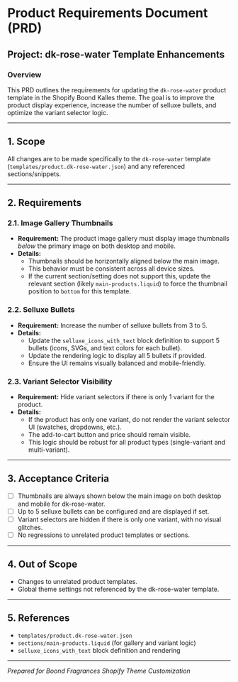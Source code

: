 # Product Requirements Document (PRD)

## Project: dk-rose-water Template Enhancements

### Overview
This PRD outlines the requirements for updating the `dk-rose-water` product template in the Shopify Boond Kalles theme. The goal is to improve the product display experience, increase the number of selluxe bullets, and optimize the variant selector logic.

---

## 1. Scope
All changes are to be made specifically to the `dk-rose-water` template (`templates/product.dk-rose-water.json`) and any referenced sections/snippets.

---

## 2. Requirements

### 2.1. Image Gallery Thumbnails
- **Requirement:** The product image gallery must display image thumbnails *below* the primary image on both desktop and mobile.
- **Details:**
  - Thumbnails should be horizontally aligned below the main image.
  - This behavior must be consistent across all device sizes.
  - If the current section/setting does not support this, update the relevant section (likely `main-products.liquid`) to force the thumbnail position to `bottom` for this template.

### 2.2. Selluxe Bullets
- **Requirement:** Increase the number of selluxe bullets from 3 to 5.
- **Details:**
  - Update the `selluxe_icons_with_text` block definition to support 5 bullets (icons, SVGs, and text colors for each bullet).
  - Update the rendering logic to display all 5 bullets if provided.
  - Ensure the UI remains visually balanced and mobile-friendly.

### 2.3. Variant Selector Visibility
- **Requirement:** Hide variant selectors if there is only 1 variant for the product.
- **Details:**
  - If the product has only one variant, do not render the variant selector UI (swatches, dropdowns, etc.).
  - The add-to-cart button and price should remain visible.
  - This logic should be robust for all product types (single-variant and multi-variant).

---

## 3. Acceptance Criteria
- [ ] Thumbnails are always shown below the main image on both desktop and mobile for dk-rose-water.
- [ ] Up to 5 selluxe bullets can be configured and are displayed if set.
- [ ] Variant selectors are hidden if there is only one variant, with no visual glitches.
- [ ] No regressions to unrelated product templates or sections.

---

## 4. Out of Scope
- Changes to unrelated product templates.
- Global theme settings not referenced by the dk-rose-water template.

---

## 5. References
- `templates/product.dk-rose-water.json`
- `sections/main-products.liquid` (for gallery and variant logic)
- `selluxe_icons_with_text` block definition and rendering

---

*Prepared for Boond Fragrances Shopify Theme Customization* 